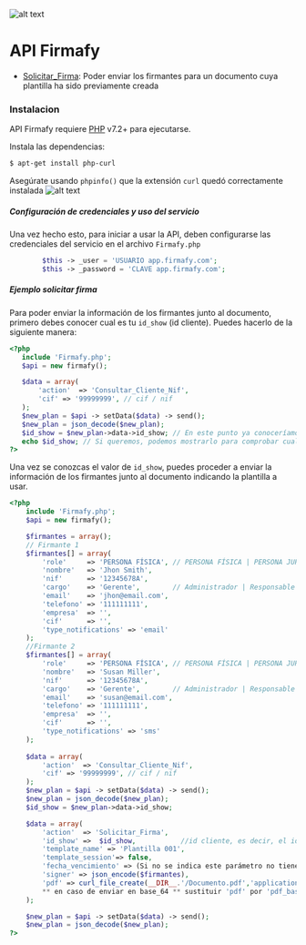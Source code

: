
![alt text](https://firmafy.com/wp-content/uploads/2019/10/logo_con_fondo.PNG "Logo Firmafy")
# API Firmafy

  - [Solicitar_Firma](https://github.com/devgrupo2000/api_firmafy/blob/master/api_solicitar_firma.php): Poder enviar los firmantes para un documento cuya plantilla ha sido previamente creada

### Instalacion
API Firmafy requiere [PHP](https://www.php.net/releases/7_2_0.php) v7.2+ para ejecutarse.

Instala las dependencias:

```sh
$ apt-get install php-curl
```
Asegúrate usando `phpinfo()` que la extensión `curl` quedó correctamente instalada
![alt text](https://firmafy.com/wp-content/uploads/2019/10/curl.PNG "curl habilitado")

##### Configuración de credenciales y uso del servicio
Una vez hecho esto, para iniciar a usar la API, deben configurarse las credenciales del servicio en el archivo `Firmafy.php`
```php
        $this -> _user = 'USUARIO app.firmafy.com';
        $this -> _password = 'CLAVE app.firmafy.com';
```

##### Ejemplo solicitar firma
 Para poder enviar la información de los firmantes junto al documento, primero debes conocer cual es tu `id_show` (id cliente). Puedes hacerlo de la siguiente manera:
 ```php
 <?php
    include 'Firmafy.php';
    $api = new firmafy();

    $data = array(
        'action'  => 'Consultar_Cliente_Nif',
        'cif' => '99999999', // cif / nif
    );
    $new_plan = $api -> setData($data) -> send();
    $new_plan = json_decode($new_plan);
    $id_show = $new_plan->data->id_show; // En este punto ya conoceríamos el valor de id_show
    echo $id_show; // Si queremos, podemos mostrarlo para comprobar cual es
?>
 ``` 
 
 Una vez se conozcas el valor de `id_show`, puedes proceder a enviar la información de los firmantes junto al documento indicando la plantilla a usar. 
 
```php
<?php
    include 'Firmafy.php';
    $api = new firmafy();

    $firmantes = array();
    // Firmante 1
    $firmantes[] = array(
        'role'     => 'PERSONA FÍSICA', // PERSONA FÍSICA | PERSONA JURÍDICA
        'nombre'   => 'Jhon Smith',
        'nif'      => '12345678A',
        'cargo'    => 'Gerente',        // Administrador | Responsable | Gerente
        'email'    => 'jhon@email.com',
        'telefono' => '111111111',
        'empresa'  => '',
        'cif'      => '',
        'type_notifications' => 'email'
    );
    //Firmante 2
    $firmantes[] = array(
        'role'     => 'PERSONA FÍSICA', // PERSONA FÍSICA | PERSONA JURÍDICA
        'nombre'   => 'Susan Miller',
        'nif'      => '12345678A',
        'cargo'    => 'Gerente',        // Administrador | Responsable | Gerente
        'email'    => 'susan@email.com',
        'telefono' => '111111111',
        'empresa'  => '',
        'cif'      => '',
        'type_notifications' => 'sms'
    );
    
    $data = array(
        'action'  => 'Consultar_Cliente_Nif',
        'cif' => '99999999', // cif / nif
    );
    $new_plan = $api -> setData($data) -> send();
    $new_plan = json_decode($new_plan);
    $id_show = $new_plan->data->id_show;

    $data = array(
        'action'  => 'Solicitar_Firma',
        'id_show' =>  $id_show,           //id cliente, es decir, el id_show obtenido previamente
        'template_name' => 'Plantilla 001',
        'template_session'=> false,
        'fecha_vencimiento' => (Si no se indica este parámetro no tiene caducidad) **el formato es: Y-m-d H:i:s
        'signer' => json_encode($firmantes),
        'pdf' => curl_file_create(__DIR__.'/Documento.pdf','application/pdf','Documento.pdf') 
        ** en caso de enviar en base_64 ** sustituir 'pdf' por 'pdf_base64'
    );

    $new_plan = $api -> setData($data) -> send();
    $new_plan = json_decode($new_plan);
?>
```

